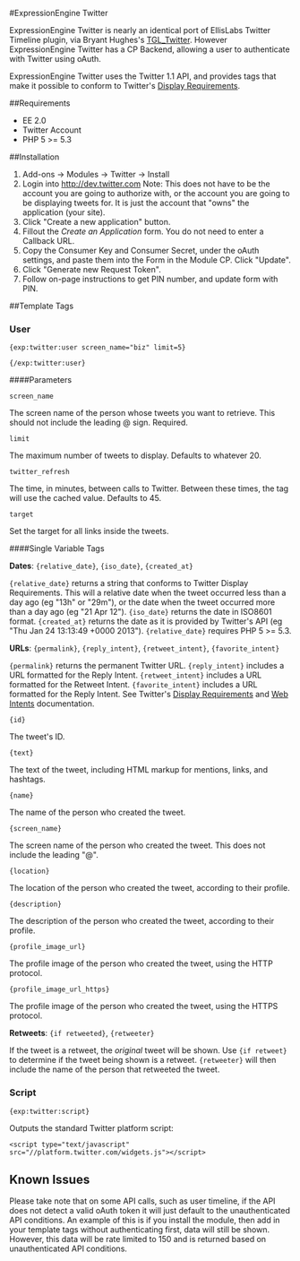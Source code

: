 #ExpressionEngine Twitter

ExpressionEngine Twitter is nearly an identical port of EllisLabs Twitter Timeline plugin, via Bryant Hughes's [TGL_Twitter](https://github.com/bryantAXS/TGL_Twitter). However ExpressionEngine Twitter has a CP Backend, allowing a user to authenticate with Twitter using oAuth.

ExpressionEngine Twitter uses the Twitter 1.1 API, and provides tags that make it possible to conform to Twitter's [Display Requirements](https://dev.twitter.com/terms/display-requirements).

##Requirements

* EE 2.0
* Twitter Account
* PHP 5 >= 5.3

##Installation
1. Add-ons -> Modules -> Twitter -> Install
2. Login into http://dev.twitter.com Note: This does not have to be the account you are going to authorize with, or the account you are going to be displaying tweets for.  It is just the account that "owns" the application (your site).
3. Click "Create a new application" button.
4. Fillout the <i>Create an Application</i> form.  You do not need to enter a Callback URL.
5. Copy the Consumer Key and Consumer Secret, under the oAuth settings, and paste them into the Form in the Module CP.  Click "Update".
6. Click "Generate new Request Token".
7. Follow on-page instructions to get PIN number, and update form with PIN.

##Template Tags

### User

    {exp:twitter:user screen_name="biz" limit=5}

    {/exp:twitter:user}

####Parameters

`screen_name`

The screen name of the person whose tweets you want to retrieve. This should not include the leading @ sign. Required.

`limit`

The maximum number of tweets to display. Defaults to whatever 20.

`twitter_refresh`

The time, in minutes, between calls to Twitter. Between these times, the tag will use the cached value. Defaults to 45.

`target`

Set the target for all links inside the tweets.

####Single Variable Tags

**Dates**: `{relative_date}`, `{iso_date}`, `{created_at}`

`{relative_date}` returns a string that conforms to Twitter Display Requirements. This will a relative date when the tweet occurred less than a day ago (eg "13h" or "29m"), or the date when the tweet occurred more than a day ago (eg "21 Apr 12"). `{iso_date}` returns the date in ISO8601 format. `{created_at}` returns the date as it is provided by Twitter's API (eg "Thu Jan 24 13:13:49 +0000 2013"). `{relative_date}` requires PHP 5 >= 5.3.

**URLs**: `{permalink}`, `{reply_intent}`, `{retweet_intent}`, `{favorite_intent}`

`{permalink}` returns the permanent Twitter URL. `{reply_intent}` includes a URL formatted for the Reply Intent. `{retweet_intent}` includes a URL formatted for the Retweet Intent. `{favorite_intent}` includes a URL formatted for the Reply Intent. See Twitter's [Display Requirements](https://dev.twitter.com/terms/display-requirements) and [Web Intents](https://dev.twitter.com/docs/intents) documentation.

`{id}`

The tweet's ID.

`{text}`

The text of the tweet, including HTML markup for mentions, links, and hashtags.

`{name}`

The name of the person who created the tweet.

`{screen_name}`

The screen name of the person who created the tweet. This does not include the leading "@".

`{location}`

The location of the person who created the tweet, according to their profile.

`{description}`

The description of the person who created the tweet, according to their profile.

`{profile_image_url}`

The profile image of the person who created the tweet, using the HTTP protocol.

`{profile_image_url_https}`

The profile image of the person who created the tweet, using the HTTPS protocol.

**Retweets**: `{if retweeted}`, `{retweeter}`

If the tweet is a retweet, the _original_ tweet will be shown. Use `{if retweet}` to determine if the tweet being shown is a retweet. `{retweeter}` will then include the name of the person that retweeted the tweet.

### Script

    {exp:twitter:script}

Outputs the standard Twitter platform script:

    <script type="text/javascript" src="//platform.twitter.com/widgets.js"></script>

## Known Issues

Please take note that on some API calls, such as user timeline,  if the API does not detect a valid oAuth token it will just default to the unauthenticated API conditions.  An example of this is if you install the module, then add in your template tags without authenticating first, data will still be shown.  However, this data will be rate limited to 150 and is returned based on unauthenticated API conditions.

